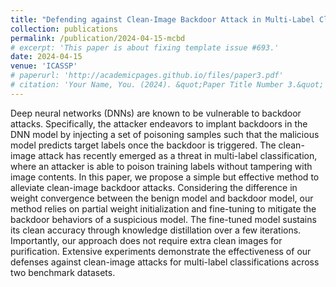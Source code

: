 ```yaml
---
title: "Defending against Clean-Image Backdoor Attack in Multi-Label Classification"
collection: publications
permalink: /publication/2024-04-15-mcbd
# excerpt: 'This paper is about fixing template issue #693.'
date: 2024-04-15
venue: 'ICASSP'
# paperurl: 'http://academicpages.github.io/files/paper3.pdf'
# citation: 'Your Name, You. (2024). &quot;Paper Title Number 3.&quot; <i>GitHub Journal of Bugs</i>. 1(3).'
---
```


Deep neural networks (DNNs) are known to be vulnerable to backdoor attacks. Specifically, the attacker endeavors to implant backdoors in the DNN model by injecting a set of poisoning samples such that the malicious model predicts target labels once the backdoor is triggered. The clean-image attack has recently emerged as a threat in multi-label classification, where an attacker is able to poison training labels without tampering with image contents. In this paper, we propose a simple but effective method to alleviate clean-image backdoor attacks. Considering the difference in weight convergence between the benign model and backdoor model, our method relies on partial weight initialization and fine-tuning to mitigate the backdoor behaviors of a suspicious model. The fine-tuned model sustains its clean accuracy through knowledge distillation over a few iterations. Importantly, our approach does not require extra clean images for purification. Extensive experiments demonstrate the effectiveness of our defenses against clean-image attacks for multi-label classifications across two benchmark datasets.